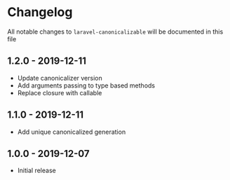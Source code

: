 # Changelog

All notable changes to `laravel-canonicalizable` will be documented in this file

## 1.2.0 - 2019-12-11

- Update canonicalizer version
- Add arguments passing to type based methods
- Replace closure with callable

## 1.1.0 - 2019-12-11

- Add unique canonicalized generation

## 1.0.0 - 2019-12-07

- Initial release
